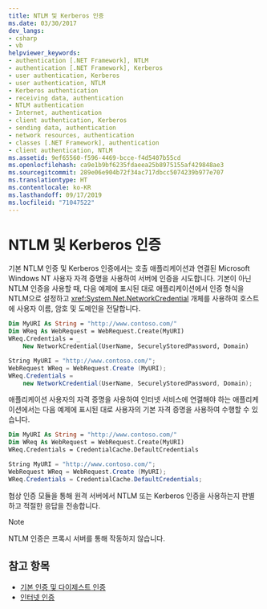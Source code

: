 ```yaml
---
title: NTLM 및 Kerberos 인증
ms.date: 03/30/2017
dev_langs:
- csharp
- vb
helpviewer_keywords:
- authentication [.NET Framework], NTLM
- authentication [.NET Framework], Kerberos
- user authentication, Kerberos
- user authentication, NTLM
- Kerberos authentication
- receiving data, authentication
- NTLM authentication
- Internet, authentication
- client authentication, Kerberos
- sending data, authentication
- network resources, authentication
- classes [.NET Framework], authentication
- client authentication, NTLM
ms.assetid: 9ef65560-f596-4469-bcce-f4d5407b55cd
ms.openlocfilehash: ca9e1b9bf6235fdaeea25b8975155af429848ae3
ms.sourcegitcommit: 289e06e904b72f34ac717dbcc5074239b977e707
ms.translationtype: HT
ms.contentlocale: ko-KR
ms.lasthandoff: 09/17/2019
ms.locfileid: "71047522"
---
```

# <a name="ntlm-and-kerberos-authentication"></a>NTLM 및 Kerberos 인증
기본 NTLM 인증 및 Kerberos 인증에서는 호출 애플리케이션과 연결된 Microsoft Windows NT 사용자 자격 증명을 사용하여 서버에 인증을 시도합니다. 기본이 아닌 NTLM 인증을 사용할 때, 다음 예제에 표시된 대로 애플리케이션에서 인증 형식을 NTLM으로 설정하고 <xref:System.Net.NetworkCredential> 개체를 사용하여 호스트에 사용자 이름, 암호 및 도메인을 전달합니다.  
  
```vb  
Dim MyURI As String = "http://www.contoso.com/"  
Dim WReq As WebRequest = WebRequest.Create(MyURI)  
WReq.Credentials = _  
    New NetworkCredential(UserName, SecurelyStoredPassword, Domain)  
```  
  
```csharp  
String MyURI = "http://www.contoso.com/";  
WebRequest WReq = WebRequest.Create (MyURI);  
WReq.Credentials =   
    new NetworkCredential(UserName, SecurelyStoredPassword, Domain);  
```  
  
 애플리케이션 사용자의 자격 증명을 사용하여 인터넷 서비스에 연결해야 하는 애플리케이션에서는 다음 예제에 표시된 대로 사용자의 기본 자격 증명을 사용하여 수행할 수 있습니다.  
  
```vb  
Dim MyURI As String = "http://www.contoso.com/"  
Dim WReq As WebRequest = WebRequest.Create(MyURI)  
WReq.Credentials = CredentialCache.DefaultCredentials  
```  
  
```csharp  
String MyURI = "http://www.contoso.com/";  
WebRequest WReq = WebRequest.Create (MyURI);  
WReq.Credentials = CredentialCache.DefaultCredentials;  
```  
  
 협상 인증 모듈을 통해 원격 서버에서 NTLM 또는 Kerberos 인증을 사용하는지 판별하고 적절한 응답을 전송합니다.  
  
> [!NOTE]
> NTLM 인증은 프록시 서버를 통해 작동하지 않습니다.  
  
## <a name="see-also"></a>참고 항목

- [기본 인증 및 다이제스트 인증](basic-and-digest-authentication.md)
- [인터넷 인증](internet-authentication.md)

